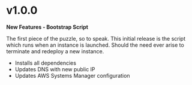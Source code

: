 <!--
# v1.0.0
## v1.1.0
### v1.1.1

**New Feature - Some Cool Thing**

Lorem ipsum dolor sit amet, consectetur adipiscing elit, sed do eiusmod tempor incididunt ut labore et dolore magna aliqua. Turpis cursus in hac habitasse platea dictumst quisque. Morbi tincidunt augue interdum velit euismod. Ut tellus elementum sagittis vitae et leo duis ut.
- Lorem ipsum dolor sit amet, consectetur adipiscing elit, sed do eiusmod tempor incididunt ut labore et dolore magna aliqua.
- Lorem ipsum dolor sit amet, consectetur adipiscing elit, sed do eiusmod tempor incididunt ut labore et dolore magna aliqua.

**Bugfixes**
- Lorem ipsum dolor sit amet, consectetur adipiscing elit, sed do eiusmod tempor incididunt ut labore et dolore magna aliqua.
- Lorem ipsum dolor sit amet, consectetur adipiscing elit, sed do eiusmod tempor incididunt ut labore et dolore magna aliqua.
-->
# v1.0.0

**New Features - Bootstrap Script**

The first piece of the puzzle, so to speak. This initial release is the script which runs when an instance is launched. Should the need ever arise to terminate and redeploy a new instance.
- Installs all dependencies
- Updates DNS with new public IP
- Updates AWS Systems Manager configuration
